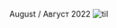 August / Август 2022
![til](https://media1.giphy.com/media/v1.Y2lkPTc5MGI3NjExYnh4ankwdTFsdG8wYmFyZnYwNzMzMWt3Y2xwYng0aTBzMzV4czdyeCZlcD12MV9pbnRlcm5hbF9naWZfYnlfaWQmY3Q9Zw/G79xmJsW3lmulsrJvI/giphy.gif)

